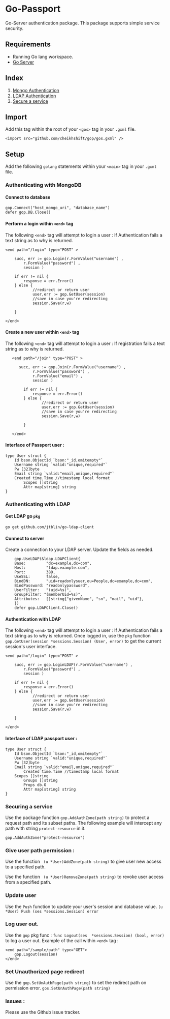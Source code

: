 # Go-Passport

Go-Server authentication package. This package supports simple service security.

## Requirements

- Running Go lang workspace.
- [Go Server](https://github.com/cheikhshift/Gopher-Sauce/wiki)


## Index

1. [Mongo Authentication](#authenticating-with-mongodb)
2. [LDAP Authentication](#authenticating-with-ldap)
3. [Secure a service](#securing-a-service)

## Import 
Add this tag within the root of your `<gos>` tag in your `.gxml` file.

	<import src="github.com/cheikhshift/gop/gos.gxml" />


## Setup

Add the following `golang` statements within your `<main>` tag in your `.gxml` file. 

### Authenticating with MongoDB

#### Connect to database

	gop.Connect("host_mongo_uri", "database_name")
	defer gop.DB.Close()

#### Perform a login within `<end>` tag
  The following `<end>` tag will attempt to login a user :  If Authentication fails a text string as to why is returned.

    <end path="/login" type="POST" >
      	
      	succ, err := gop.Login(r.FormValue("username") ,
      		r.FormValue("password") ,
      		session )

      	if err != nil {
      		response = err.Error()
      	} else {
      			//redirect or return user
      			user,err := gop.GetUser(session)
      			//save in case you're redirecting
      			session.Save(r,w)

      	}

    </end>

#### Create a new user within `<end>` tag
  The following `<end>` tag will attempt to login a user :  If registration fails a text string as to why is returned.

	   <end path="/join" type="POST" >
	      	
	      succ, err := gop.Join(r.FormValue("username") ,
	      		r.FormValue("password") , 
	      		r.FormValue("email") ,
	      		session )
	
	      	if err != nil {
	      		response = err.Error()
	      	} else {
	      			//redirect or return user
	      			user,err := gop.GetUser(session)
	      			//save in case you're redirecting
	      			session.Save(r,w)
	
	      	}
	
	   </end>

	

#### Interface of Passport user : 

	type User struct {
		Id bson.ObjectId `bson:"_id,omitempty"`
		Username string `valid:"unique,required"`
		Pw [32]byte
		Email string `valid:"email,unique,required"`
	 	Created time.Time //timestamp local format
	    	Scopes []string
	    	Attr map[string] string
	}

### Authenticating with LDAP

#### Get LDAP go `pkg`

	go get github.com/jtblin/go-ldap-client
	
#### Connect to server
Create a connection to your LDAP server. Update the fields as needed.

		gop.UseLDAP(&ldap.LDAPClient{
		Base:         "dc=example,dc=com",
		Host:         "ldap.example.com",
		Port:         389,
		UseSSL:       false,
		BindDN:       "uid=readonlysuer,ou=People,dc=example,dc=com",
		BindPassword: "readonlypassword",
		UserFilter:   "(uid=%s)",
		GroupFilter: "(memberUid=%s)",
		Attributes:   []string{"givenName", "sn", "mail", "uid"},
		})
		defer gop.LDAPClient.Close()

#### Authentication with LDAP

  The following `<end>` tag will attempt to login a user :  If Authentication fails a text string as to why is returned. Once logged in, use the `pkg` function `gop.GetUser(session *sessions.Session) (User, error)` to get the current session's user interface.

    <end path="/login" type="POST" >
      	
      	succ, err := gop.LoginLDAP(r.FormValue("username") ,
      		r.FormValue("password") ,
      		session )

      	if err != nil {
      		response = err.Error()
      	} else {
      			//redirect or return user
      			user,err := gop.GetUser(session)
      			//save in case you're redirecting
      			session.Save(r,w)

      	}

    </end>


#### Interface of LDAP passport user :

	type User struct {
		Id bson.ObjectId `bson:"_id,omitempty"`
		Username string `valid:"unique,required"`
		Pw [32]byte
		Email string `valid:"email,unique,required"`
	    	Created time.Time //timestamp local format
	   	Scopes []string
	    	Groups []string
	    	Props db.O
	    	Attr map[string] string
	}


### Securing a service
Use the package function `gop.AddAuthZone(path string)` to protect a request path and its subset paths. The following example will intercept any path with string `protect-resource` in it.

	gop.AddAuthZone("protect-resource")

### Give user path permission :
Use the function ` (u *User)AddZone(path string)` to give user new access to a specified path. 

Use the function ` (u *User)RemoveZone(path string)` to revoke user access from a specified path. 


### Update user

Use the `Push` function to update your user's session and database value.
`(u *User) Push (ses *sessions.Session) error `

### Log user out.
Use the `gop` pkg func : `func Logout(ses  *sessions.Session) (bool, error)` to log a user out. Example of the call within `<end>` tag :

	<end path="/sample/path" type="GET">
		gop.Logout(session)
	</end>

### Set Unauthorized page redirect

Use the `gop.SetUnAuthPage(path string)` to set the redirect path on permission error.
`gos.SetUnAuthPage(path string)`

### Issues :
Please use the Github issue tracker.
